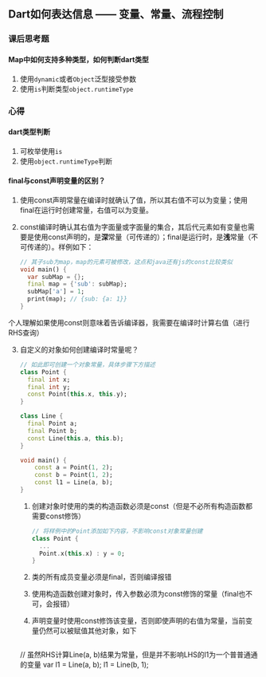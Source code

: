 ## Dart如何表达信息 —— 变量、常量、流程控制

### 课后思考题

#### Map中如何支持多种类型，如何判断dart类型

1. 使用`dynamic`或者`Object`泛型接受参数
2. 使用`is`判断类型`object.runtimeType`



### 心得

#### dart类型判断

1. 可枚举使用`is`
2. 使用`object.runtimeType`判断

#### final与const声明变量的区别？

1. 使用const声明常量在编译时就确认了值，所以其右值不可以为变量；使用final在运行时创建常量，右值可以为变量。
2. const编译时确认其右值为字面量或字面量的集合，其后代元素如有变量也需要是使用const声明的，是**深**常量（可传递的）；final是运行时，是**浅**常量（不可传递的）。样例如下：

    ```dart
    // 其子sub为map，map的元素可被修改，这点和java还有js的const比较类似
    void main() {
      var subMap = {};
      final map = {'sub': subMap};
      subMap['a'] = 1;
      print(map); // {sub: {a: 1}}
    }
    ```

个人理解如果使用const则意味着告诉编译器，我需要在编译时计算右值（进行RHS查询）

3. 自定义的对象如何创建编译时常量呢？

   ```dart
   // 如此即可创建一个对象常量，具体步骤下方描述
   class Point {
     final int x;
     final int y;
     const Point(this.x, this.y);
   }
   
   class Line {
     final Point a;
     final Point b;
     const Line(this.a, this.b);
   }
   
   void main() {
       const a = Point(1, 2);
       const b = Point(1, 2);
       const l1 = Line(a, b);
   }
   ```

   1. 创建对象时使用的类的构造函数必须是const（但是不必所有构造函数都需要const修饰）

      ```dart
      // 将样例中的Point添加如下内容，不影响const对象常量创建
      class Point {
        ...
        Point.x(this.x) : y = 0;
      }
      ```

   2. 类的所有成员变量必须是final，否则编译报错

   3. 使用构造函数创建对象时，传入参数必须为const修饰的常量（final也不可，会报错）

   4. 声明变量时使用const修饰该变量，否则即使声明的右值为常量，当前变量仍然可以被赋值其他对象，如下

      ```dart
   // 虽然RHS计算Line(a, b)结果为常量，但是并不影响LHS的l1为一个普普通通的变量
      var l1 = Line(a, b);
      l1 = Line(b, 1);
      ```
